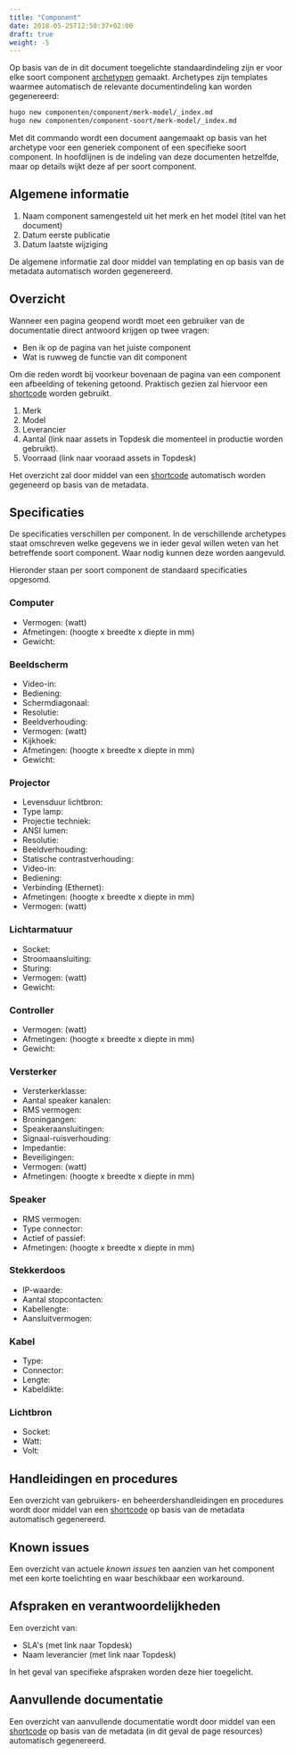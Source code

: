 ```yaml
---
title: "Component"
date: 2018-05-25T12:50:37+02:00
draft: true
weight: -5
---
```


Op basis van de in dit document toegelichte standaardindeling zijn er voor
elke soort component
[archetypen](https://gohugo.io/content-management/archetypes/) gemaakt.
Archetypes zijn templates waarmee automatisch de relevante documentindeling kan
worden gegenereerd:

```bash
hugo new componenten/component/merk-model/_index.md
hugo new componenten/component-soort/merk-model/_index.md
```

Met dit commando wordt een document aangemaakt op basis van het archetype voor
een generiek component of een specifieke soort component. In hoofdlijnen is de
indeling van deze documenten hetzelfde, maar op details wijkt deze af per
soort component.

## Algemene informatie

1. Naam component samengesteld uit het merk en het model (titel van het
   document)
1. Datum eerste publicatie
1. Datum laatste wijziging

De algemene informatie zal door middel van templating en op basis van de
metadata automatisch worden gegenereerd.

## Overzicht

Wanneer een pagina geopend wordt moet een gebruiker van de documentatie direct
antwoord krijgen op twee vragen:

* Ben ik op de pagina van het juiste component
* Wat is ruwweg de functie van dit component

Om die reden wordt bij voorkeur bovenaan de pagina van een component een
afbeelding of tekening getoond. Praktisch gezien zal hiervoor een
[shortcode](https://gohugo.io/content-management/shortcodes/) worden gebruikt.

1. Merk
1. Model
1. Leverancier
1. Aantal (link naar assets in Topdesk die momenteel in productie worden gebruikt).
1. Voorraad (link naar vooraad assets in Topdesk)

Het overzicht zal door middel van een
[shortcode](https://gohugo.io/content-management/shortcodes/) automatisch worden
gegeneerd op basis van de metadata.

## Specificaties

De specificaties verschillen per component. In de verschillende archetypes staat
omschreven welke gegevens we in ieder geval willen weten van het betreffende
soort component. Waar nodig kunnen deze worden aangevuld.

Hieronder staan per soort component de standaard specificaties opgesomd.

### Computer

* Vermogen: (watt)
* Afmetingen: (hoogte x breedte x diepte in mm)
* Gewicht:

### Beeldscherm

* Video-in:
* Bediening:
* Schermdiagonaal:
* Resolutie:
* Beeldverhouding:
* Vermogen: (watt)
* Kijkhoek:
* Afmetingen: (hoogte x breedte x diepte in mm)
* Gewicht:

### Projector

* Levensduur lichtbron:
* Type lamp:
* Projectie techniek:
* ANSI lumen:
* Resolutie:
* Beeldverhouding:
* Statische contrastverhouding:
* Video-in:
* Bediening:
* Verbinding (Ethernet):
* Afmetingen: (hoogte x breedte x diepte in mm)
* Vermogen: (watt)

### Lichtarmatuur

* Socket:
* Stroomaansluiting:
* Sturing:
* Vermogen: (watt)
* Gewicht:

### Controller

* Vermogen: (watt)
* Afmetingen: (hoogte x breedte x diepte in mm)
* Gewicht:

### Versterker

* Versterkerklasse:
* Aantal speaker kanalen:
* RMS vermogen:
* Broningangen:
* Speakeraansluitingen:
* Signaal-ruisverhouding:
* Impedantie:
* Beveiligingen:
* Vermogen: (watt)
* Afmetingen: (hoogte x breedte x diepte in mm)

### Speaker

* RMS vermogen:
* Type connector:
* Actief of passief:
* Afmetingen: (hoogte x breedte x diepte in mm)

### Stekkerdoos

* IP-waarde:
* Aantal stopcontacten:
* Kabellengte:
* Aansluitvermogen:

### Kabel

* Type:
* Connector:
* Lengte:
* Kabeldikte:

### Lichtbron

* Socket:
* Watt:
* Volt:

## Handleidingen en procedures

Een overzicht van gebruikers- en beheerdershandleidingen en procedures wordt
door middel van een
[shortcode](https://gohugo.io/content-management/shortcodes/) op basis van de
metadata automatisch gegenereerd.

## Known issues

Een overzicht van actuele *known issues* ten aanzien van het component
met een korte toelichting en waar beschikbaar een workaround.

## Afspraken en verantwoordelijkheden

Een overzicht van:

* SLA's (met link naar Topdesk)
* Naam leverancier (met link naar Topdesk)

In het geval van specifieke afspraken worden deze hier toegelicht.

## Aanvullende documentatie

Een overzicht van aanvullende documentatie wordt door middel van een
[shortcode](https://gohugo.io/content-management/shortcodes/) op basis van de
metadata (in dit geval de page resources) automatisch gegenereerd.
